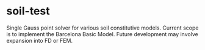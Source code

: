# soil-test
Single Gauss point solver for various soil constitutive models. Current scope is to implement the Barcelona Basic Model. Future development may involve expansion into FD or FEM.
